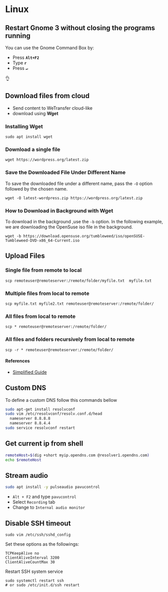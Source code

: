 # Linux

## Restart Gnome 3 without closing the programs running

You can use the Gnome Command Box by:

* Press **`Alt+F2`** 
* Type **`r`** 
* Press **`↵`**

👌

## Download files from cloud

* Send content to WeTransfer cloud-like 
* download using **Wget**

### Installing Wget

```text
sudo apt install wget
```

### Download a single file

```text
wget https://wordpress.org/latest.zip
```

### Save the Downloaded File Under Different Name <a id="using-wget-command-to-save-the-downloaded-file-under-different-name"></a>

To save the downloaded file under a different name, pass the `-O` option followed by the chosen name.

```text
wget -O latest-wordpress.zip https://wordpress.org/latest.zip
```

### How to Download in Background with Wget  <a id="how-to-download-in-background-with-wget"></a>

To download in the background ,use the `-b` option. In the following example, we are downloading the OpenSuse iso file in the background.

```text
wget -b https://download.opensuse.org/tumbleweed/iso/openSUSE-Tumbleweed-DVD-x86_64-Current.iso
```

## Upload Files

### Single file from remote to local

```text
scp remoteuser@remoteserver:/remote/folder/myfile.txt  myfile.txt
```

### Multiple files from local to remote

```text
scp myfile.txt myfile2.txt remoteuser@remoteserver:/remote/folder/
```

### All files from local to remote

```text
scp * remoteuser@remoteserver:/remote/folder/
```

### All files and folders recursively from local to remote

```text
scp -r * remoteuser@remoteserver:/remote/folder/
```

#### References

* [Simplified Guide](https://www.simplified.guide/ssh/copy-file)

## Custom DNS

To define a custom DNS follow this commands bellow

```bash
sudo apt-get install resolvconf
sudo vim /etc/resolvconf/resolv.conf.d/head
  nameserver 8.8.8.8
  nameserver 8.8.4.4
sudo service resolvconf restart
```

## Get current ip from shell

```bash
remoteHost=$(dig +short myip.opendns.com @resolver1.opendns.com)
echo $remoteHost
```

## Stream audio

```bash
sudo apt install -y pulseaudio pavucontrol
```

* `Alt + F2`  and type `pavucontrol`
* Select `Recording` tab
* Change to `Internal audio monitor`

## Disable SSH timeout

```text
sudo vim /etc/ssh/sshd_config
```

Set these options as the followings:

```text
TCPKeepAlive no 
ClientAliveInterval 3200
ClientAliveCountMax 30
```

Restart SSH system service

```text
sudo systemctl restart ssh 
# or sudo /etc/init.d/ssh restart
```

